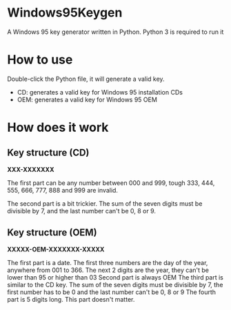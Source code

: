 # Windows95Keygen

A Windows 95 key generator written in Python. Python 3 is required to run it

# How to use

Double-click the Python file, it will generate a valid key.

- CD: generates a valid key for Windows 95 installation CDs
- OEM: generates a valid key for Windows 95 OEM

# How does it work

## Key structure (CD)

**XXX-XXXXXXX**

The first part can be any number between 000 and 999, tough 333, 444, 555, 666, 777, 888 and 999 are invalid.

The second part is a bit trickier. The sum of the seven digits must be divisible by 7, and the last number can't be 0, 8 or 9.

## Key structure (OEM)

**XXXXX-OEM-XXXXXXX-XXXXX**

The first part is a date. The first three numbers are the day of the year, anywhere from 001 to 366. The next 2 digits are the year, they can't be lower than 95 or higher than 03
Second part is always OEM
The third part is similar to the CD key. The sum of the seven digits must be divisible by 7, the first number has to be 0 and the last number can't be 0, 8 or 9
The fourth part is 5 digits long. This part doesn't matter.
